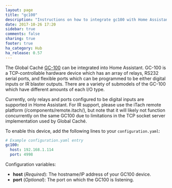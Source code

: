 ```yaml
---
layout: page
title: "gc100"
description: "Instructions on how to integrate gc100 with Home Assistant."
date: 2017-10-26 17:20
sidebar: true
comments: false
sharing: true
footer: true
ha_category: Hub
ha_release: 0.57
---
```


The Global Caché [GC-100](https://www.globalcache.com/products/gc-100/) can be integrated into Home Assistant. GC-100 is a TCP-controllable
hardware device which has an array of relays, RS232 serial ports, and flexible ports which can be programmed to be either digital inputs or IR blaster outputs. There are a variety of submodels of the GC-100 which have different amounts of each I/O type.

Currently, only relays and ports configured to be digital inputs are supported in Home Assistant. For IR support, please use the iTach remote platform (/components/remote.itach/), but note that it will likely not function concurrently on the same GC100 due to limitations in the TCP socket server implementation used by Global Caché.

To enable this device, add the following lines to your `configuration.yaml`:

```yaml
# Example configuration.yaml entry
gc100:
  host: 192.168.1.114
  port: 4998
```

Configuration variables:

- **host** (*Required*): The hostname/IP address of your GC100 device.
- **port** (*Optional*): The port on which the GC100 is listening.
